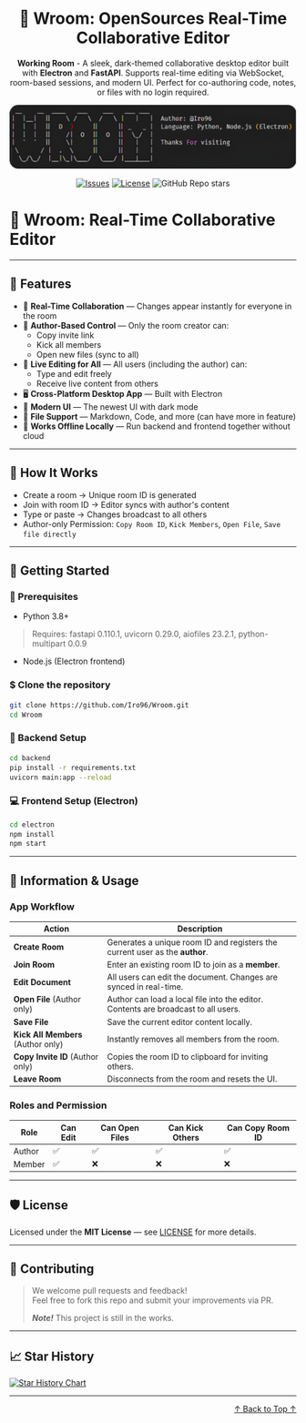 <div align="center">
<a name="readme-top"></a>
<a href="https://github.com/Iro96/Wroom" target="_blank">
</a>

# 🚀 Wroom: OpenSources Real-Time Collaborative Editor

**Working Room** - A sleek, dark-themed collaborative desktop editor built with **Electron** and **FastAPI**. Supports real-time editing via WebSocket, room-based sessions, and modern UI. Perfect for co-authoring code, notes, or files with no login required.

![image](https://github.com/Iro96/Wroom/blob/main/wroom.png)

[![Issues](https://img.shields.io/github/issues-raw/Iro96/Wroom)](https://github.com/Iro96/Wroom/issues)
[![License](https://img.shields.io/badge/License-MIT-blue.svg)](https://github.com/Iro96/Wroom/blob/main/LICENSE)
![GitHub Repo stars](https://img.shields.io/github/stars/Iro96/Wroom)

</div>

# 🚀 Wroom: Real-Time Collaborative Editor

</div>

---

## 🌟 Features

- 🔁 **Real-Time Collaboration** — Changes appear instantly for everyone in the room
- 🔐 **Author-Based Control** — Only the room creator can:
  - Copy invite link
  - Kick all members
  - Open new files (sync to all)
- 👥 **Live Editing for All** — All users (including the author) can:
  - Type and edit freely
  - Receive live content from others
- 🖥 **Cross-Platform Desktop App** — Built with Electron
- 🎨 **Modern UI** — The newest UI with dark mode
- 📝 **File Support** — Markdown, Code, and more (can have more in feature)
- 🔌 **Works Offline Locally** — Run backend and frontend together without cloud

---

## 🧠 How It Works

- Create a room → Unique room ID is generated
- Join with room ID → Editor syncs with author's content
- Type or paste → Changes broadcast to all others
- Author-only Permission: `Copy Room ID`, `Kick Members`, `Open File`, `Save file directly`

---

## 🚀 Getting Started

### 🔧 Prerequisites

- Python 3.8+
> Requires: fastapi 0.110.1, uvicorn 0.29.0, aiofiles 23.2.1, python-multipart 0.0.9

- Node.js (Electron frontend)

### $ Clone the repository
```bash
git clone https://github.com/Iro96/Wroom.git
cd Wroom
```

### 🐍 Backend Setup

```bash
cd backend
pip install -r requirements.txt
uvicorn main:app --reload
```

### 💻 Frontend Setup (Electron)

```bash
cd electron
npm install
npm start
```

---

## 🧩 Information & Usage

### App Workflow

| Action                             | Description                                                                        |
| ---------------------------------- | ---------------------------------------------------------------------------------- |
| **Create Room**                    | Generates a unique room ID and registers the current user as the **author**.       |
| **Join Room**                      | Enter an existing room ID to join as a **member**.                                 |
| **Edit Document**                  | All users can edit the document. Changes are synced in real-time.                  |
| **Open File** (Author only)        | Author can load a local file into the editor. Contents are broadcast to all users. |
| **Save File**                      | Save the current editor content locally.                                           |
| **Kick All Members** (Author only) | Instantly removes all members from the room.                                       |
| **Copy Invite ID** (Author only)   | Copies the room ID to clipboard for inviting others.                               |
| **Leave Room**                     | Disconnects from the room and resets the UI.                                       |

### Roles and Permission

| Role   | Can Edit | Can Open Files | Can Kick Others | Can Copy Room ID |
| ------ | -------- | -------------- | --------------- | ---------------- |
| Author | ✅        | ✅              | ✅               | ✅                |
| Member | ✅        | ❌              | ❌               | ❌                |

---

## 🛡 License

Licensed under the **MIT License** — see [LICENSE](https://opensource.org/license/MIT) for more details.

---

## 🤝 Contributing

> We welcome pull requests and feedback!  
> Feel free to fork this repo and submit your improvements via PR.
> 
> ***Note!*** This project is still in the works.
---

## 📈 Star History

[![Star History Chart](https://api.star-history.com/svg?repos=Iro96/Wroom&type=Date&theme=dark)](https://star-history.com/#Iro96/Wroom&Date)

---

<p align="right">
  <a href="#readme-top">↑ Back to Top ↑</a>
</p>
